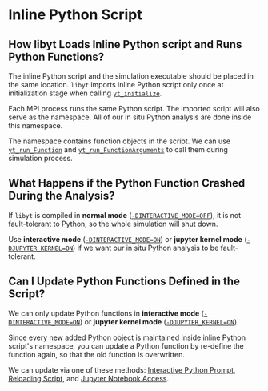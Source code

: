 # Inline Python Script

## How libyt Loads Inline Python script and Runs Python Functions?
The inline Python script and the simulation executable should be placed in the same location.
`libyt` imports inline Python script only once at initialization stage when calling [`yt_initialize`](../libyt-api/yt_initialize.md#yt_initialize). 

Each MPI process runs the same Python script. The imported script will also serve as the namespace. 
All of our in situ Python analysis are done inside this namespace. 

The namespace contains function objects in the script. We can use [`yt_run_Function`](../libyt-api/run-python-function.md#yt_run_function) 
and [`yt_run_FunctionArguments`](../libyt-api/run-python-function.md#yt_run_functionarguments) to call them during simulation process.

## What Happens if the Python Function Crashed During the Analysis?
If `libyt` is compiled in **normal mode** ([`-DINTERACTIVE_MODE=OFF`](../how-to-install/details.md#-dinteractive_mode-off)), it is not fault-tolerant to Python, 
so the whole simulation will shut down.

Use **interactive mode** ([`-DINTERACTIVE_MODE=ON`](../how-to-install/details.md#-dinteractive_mode-off)) or **jupyter kernel mode** ([`-DJUPYTER_KERNEL=ON`](../how-to-install/details.md#-djupyter_kernel-off)) if we want our in situ Python analysis to be fault-tolerant.

## Can I Update Python Functions Defined in the Script?
We can only update Python functions in **interactive mode** ([`-DINTERACTIVE_MODE=ON`](../how-to-install/details.md#-dinteractive_mode-off)) or **jupyter kernel mode** ([`-DJUPYTER_KERNEL=ON`](../how-to-install/details.md#-djupyter_kernel-off)).

Since every new added Python object is maintained inside inline Python script's namespace, you can update a Python function by re-define the function again, so that the old function is overwritten.

We can update via one of these methods: [Interactive Python Prompt](./interactive-python-prompt.md#interactive-python-prompt), [Reloading Script](./reloading-script.md#reloading-script), and [Jupyter Notebook Access](./jupyter-notebook/jupyter-notebook-access.md#jupyter-notebook-access).
